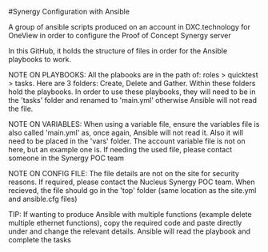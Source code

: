 #Synergy Configuration with Ansible

A group of ansible scripts produced on an account in DXC.technology for OneView in order to configure the Proof of Concept Synergy server

In this GitHub, it holds the structure of files in order for the Ansible playbooks to work.

NOTE ON PLAYBOOKS: 
All the plabooks are in the path of: roles > quicktest > tasks. Here are 3 folders: Create, Delete and Gather. Within these folders hold the playbooks. In order to use these playbooks, they will need to be in the 'tasks' folder and renamed to 'main.yml' otherwise Ansible will not read the file.

NOTE ON VARIABLES: 
When using a variable file, ensure the variables file is also called 'main.yml' as, once again, Ansible will not read it. 
Also it will need to be placed in the 'vars' folder. The account variable file is not on here, but an example one is. If needing the used file, please contact someone in the Synergy POC team

NOTE ON CONFIG FILE:
The file details are not on the site for security reasons. If required, please contact the Nucleus Synergy POC team. When recieved, the file should go in the 'top' folder (same location as the site.yml and ansible.cfg files)

TIP:
If wanting to produce Ansible with multiple functions (example delete multiple ethernet functions), copy the required code and paste directly under and change the relevant details. Ansible will read the playbook and complete the tasks

